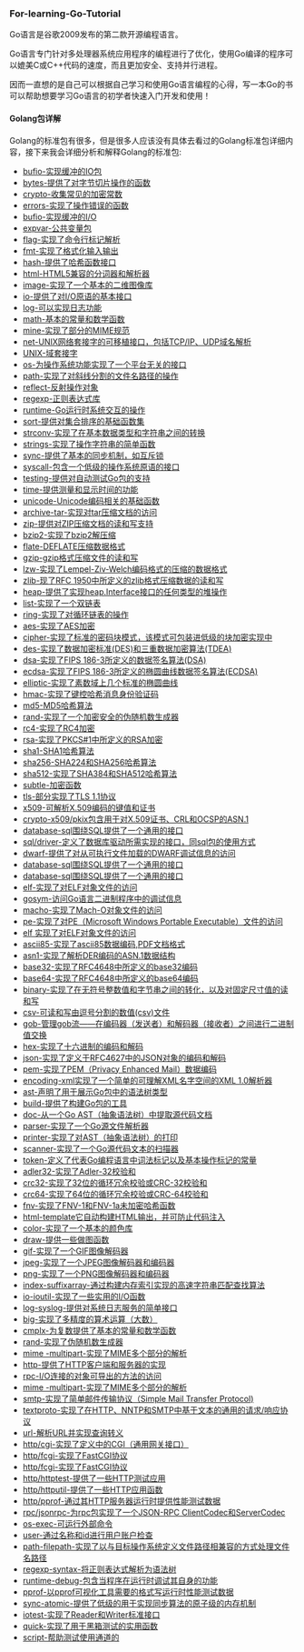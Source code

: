 ### For-learning-Go-Tutorial
Go语言是谷歌2009发布的第二款开源编程语言。

Go语言专门针对多处理器系统应用程序的编程进行了优化，使用Go编译的程序可以媲美C或C++代码的速度，而且更加安全、支持并行进程。

因而一直想的是自己可以根据自己学习和使用Go语言编程的心得，写一本Go的书可以帮助想要学习Go语言的初学者快速入门开发和使用！

#### Golang包详解
Golang的标准包有很多，但是很多人应该没有具体去看过的Golang标准包详细内容，接下来我会详细分析和解释Golang的标准包:

* [bufio-实现缓冲的IO包]()
* [bytes-提供了对字节切片操作的函数]()
* [crypto-收集常见的加密常数]()
* [errors-实现了操作错误的函数]()
* [bufio-实现缓冲的I/O]()
* [expvar-公共变量包]()
* [flag-实现了命令行标记解析]()
* [fmt-实现了格式化输入输出]()
* [hash-提供了哈希函数接口]()
* [html-HTML5兼容的分词器和解析器]()
* [image-实现了一个基本的二维图像库]()
* [io-提供了对I/O原语的基本接口]()
* [log-可以实现日志功能]()
* [math-基本的常量和数学函数]()
* [mine-实现了部分的MIME规范]()
* [net-UNIX网络套接字的可移植接口，包括TCP/IP、UDP域名解析]()
* [UNIX-域套接字]()
* [os-为操作系统功能实现了一个平台无关的接口]()
* [path-实现了对斜线分割的文件名路径的操作]()
* [reflect-反射操作对象]()
* [regexp-正则表达式库]()
* [runtime-Go运行时系统交互的操作]()
* [sort-提供对集合排序的基础函数集]()
* [strconv-实现了在基本数据类型和字符串之间的转换]()
* [strings-实现了操作字符串的简单函数]()
* [sync-提供了基本的同步机制，如互斥锁]()
* [syscall-包含一个低级的操作系统原语的接口]()
* [testing-提供对自动测试Go包的支持]()
* [time-提供测量和显示时间的功能]()
* [unicode-Unicode编码相关的基础函数]()
* [archive-tar-实现对tar压缩文档的访问]()
* [zip-提供对ZIP压缩文档的读和写支持]()
* [bzip2-实现了bzip2解压缩]()
* [flate-DEFLATE压缩数据格式]()
* [gzip-gzip格式压缩文件的读和写]()
* [lzw-实现了Lempel-Ziv-Welch编码格式的压缩的数据格式]()
* [zlib-现了RFC 1950中所定义的zlib格式压缩数据的读和写]()
* [heap-提供了实现heap.Interface接口的任何类型的堆操作]()
* [list-实现了一个双链表]()
* [ring-实现了对循环链表的操作]()
* [aes-实现了AES加密]()
* [cipher-实现了标准的密码块模式，该模式可包装进低级的块加密实现中]()
* [des-实现了数据加密标准(DES)和三重数据加密算法(TDEA)]()
* [dsa-实现了FIPS 186-3所定义的数据签名算法(DSA)]()
* [ecdsa-实现了FIPS 186-3所定义的椭圆曲线数据签名算法(ECDSA)]()
* [elliptic-实现了素数域上几个标准的椭圆曲线]()
* [hmac-实现了键控哈希消息身份验证码]()
* [md5-MD5哈希算法]()
* [rand-实现了一个加密安全的伪随机数生成器]()
* [rc4-实现了RC4加密]()
* [rsa-实现了PKCS#1中所定义的RSA加密]()
* [sha1-SHA1哈希算法]()
* [sha256-SHA224和SHA256哈希算法]()
* [sha512-实现了SHA384和SHA512哈希算法]()
* [subtle-加密函数]()
* [tls-部分实现了TLS 1.1协议]()
* [x509-可解析X.509编码的键值和证书]()
* [crypto-x509/pkix包含用于对X.509证书、CRL和OCSP的ASN.1]()
* [database-sql围绕SQL提供了一个通用的接口]()
* [sql/driver-定义了数据库驱动所需实现的接口，同sql包的使用方式]()
* [dwarf-提供了对从可执行文件加载的DWARF调试信息的访问]()
* [database-sql围绕SQL提供了一个通用的接口]()
* [database-sql围绕SQL提供了一个通用的接口]()
* [elf-实现了对ELF对象文件的访问]()
* [gosym-访问Go语言二进制程序中的调试信息]()
* [macho-实现了Mach-O对象文件的访问]()
* [pe-实现了对PE（Microsoft Windows Portable Executable）文件的访问]()
* [elf 实现了对ELF对象文件的访问]()
* [ascii85-实现了ascii85数据编码,PDF文档格式]()
* [asn1-实现了解析DER编码的ASN.1数据结构]()
* [base32-实现了RFC4648中所定义的base32编码]()
* [base64-实现了RFC4648中所定义的base64编码]()
* [binary-实现了在无符号整数值和字节串之间的转化，以及对固定尺寸值的读和写]()
* [csv-可读和写由逗号分割的数值(csv)文件]()
* [gob-管理gob流——在编码器（发送者）和解码器（接收者）之间进行二进制值交换]()
* [hex-实现了十六进制的编码和解码]()
* [json-实现了定义于RFC4627中的JSON对象的编码和解码]()
* [pem-实现了PEM（Privacy Enhanced Mail）数据编码]()
* [encoding-xml实现了一个简单的可理解XML名字空间的XML 1.0解析器]()
* [ast-声明了用于展示Go包中的语法树类型]()
* [build-提供了构建Go包的工具]()
* [doc-从一个Go AST（抽象语法树）中提取源代码文档]()
* [parser-实现了一个Go源文件解析器]()
* [printer-实现了对AST（抽象语法树）的打印]()
* [scanner-实现了一个Go源代码文本的扫描器]()
* [token-定义了代表Go编程语言中词法标记以及基本操作标记的常量]()
* [adler32-实现了Adler-32校验和]()
* [crc32-实现了32位的循环冗余校验或CRC-32校验和]()
* [crc64-实现了64位的循环冗余校验或CRC-64校验和]()
* [fnv-实现了FNV-1和FNV-1a未加密哈希函数]()
* [html-template它自动构建HTML输出，并可防止代码注入]()
* [color-实现了一个基本的颜色库]()
* [draw-提供一些做图函数]()
* [gif-实现了一个GIF图像解码器]()
* [jpeg-实现了一个JPEG图像解码器和编码器]()
* [png-实现了一个PNG图像解码器和编码器]()
* [index-suffixarray-通过构建内存索引实现的高速字符串匹配查找算法]()
* [io-ioutil-实现了一些实用的I/O函数]()
* [log-syslog-提供对系统日志服务的简单接口]()
* [big-实现了多精度的算术运算（大数）]()
* [cmplx-为复数提供了基本的常量和数学函数]()
* [rand-实现了伪随机数生成器]()
* [mime -multipart-实现了MIME多个部分的解析]()
* [http-提供了HTTP客户端和服务器的实现]()
* [rpc-I/O连接的对象可导出的方法的访问]()
* [mime -multipart-实现了MIME多个部分的解析]()
* [smtp-实现了简单邮件传输协议（Simple Mail Transfer Protocol)]()
* [textproto-实现了在HTTP、NNTP和SMTP中基于文本的通用的请求/响应协议]()
* [url-解析URL并实现查询转义]()
* [http/cgi-实现了定义中的CGI（通用网关接口）]()
* [http/fcgi-实现了FastCGI协议]()
* [http/fcgi-实现了FastCGI协议]()
* [http/httptest-提供了一些HTTP测试应用]()
* [http/httputil-提供了一些HTTP应用函数]()
* [http/pprof-通过其HTTP服务器运行时提供性能测试数据]()
* [rpc/jsonrpc-为rpc包实现了一个JSON-RPC ClientCodec和ServerCodec]()
* [os-exec-可运行外部命令]()
* [user-通过名称和id进行用户账户检查]()
* [path-filepath-实现了以与目标操作系统定义文件路径相兼容的方式处理文件名路径]()
* [regexp-syntax-将正则表达式解析为语法树]()
* [runtime-debug-包含当程序在运行时调试其自身的功能]()
* [pprof-以pprof可视化工具需要的格式写运行时性能测试数据]()
* [sync-atomic-提供了低级的用于实现同步算法的原子级的内存机制]()
* [iotest-实现了Reader和Writer标准接口]()
* [quick-实现了用于黑箱测试的实用函数]()
* [script-帮助测试使用通道的]()











